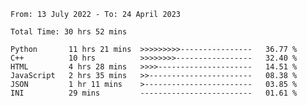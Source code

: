 <!--START_SECTION:waka-->

```text
From: 13 July 2022 - To: 24 April 2023

Total Time: 30 hrs 52 mins

Python       11 hrs 21 mins  >>>>>>>>>----------------   36.77 %
C++          10 hrs          >>>>>>>>-----------------   32.40 %
HTML         4 hrs 28 mins   >>>>---------------------   14.51 %
JavaScript   2 hrs 35 mins   >>-----------------------   08.38 %
JSON         1 hr 11 mins    >------------------------   03.85 %
INI          29 mins         -------------------------   01.61 %
```

<!--END_SECTION:waka-->

<!---
yvanlok/yvanlok is a ✨ special ✨ repository because its `README.md` (this file) appears on your GitHub profile.
You can click the Preview link to take a look at your changes.
--->
